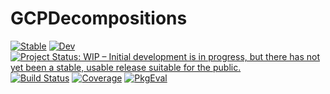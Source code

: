 # GCPDecompositions

[![Stable](https://img.shields.io/badge/docs-stable-blue.svg)](https://dahong67.github.io/GCPDecompositions.jl/stable/)
[![Dev](https://img.shields.io/badge/docs-dev-blue.svg)](https://dahong67.github.io/GCPDecompositions.jl/dev/)
[![Project Status: WIP – Initial development is in progress, but there has not yet been a stable, usable release suitable for the public.](https://www.repostatus.org/badges/latest/wip.svg)](https://www.repostatus.org/#wip)
[![Build Status](https://github.com/dahong67/GCPDecompositions.jl/actions/workflows/CI.yml/badge.svg?branch=master)](https://github.com/dahong67/GCPDecompositions.jl/actions/workflows/CI.yml?query=branch%3Amaster)
[![Coverage](https://codecov.io/gh/dahong67/GCPDecompositions.jl/branch/master/graph/badge.svg)](https://codecov.io/gh/dahong67/GCPDecompositions.jl)
[![PkgEval](https://JuliaCI.github.io/NanosoldierReports/pkgeval_badges/G/GCPDecompositions.svg)](https://JuliaCI.github.io/NanosoldierReports/pkgeval_badges/report.html)
